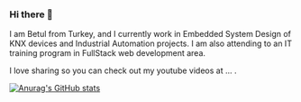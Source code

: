 ### Hi there 👋

I am Betul from Turkey, and I currently work in Embedded System Design of KNX devices and Industrial Automation projects. I am also attending to an IT training program in FullStack web development area.

I love sharing so you can check out my youtube videos at ... .

[![Anurag's GitHub stats](https://github-readme-stats.vercel.app/api?username=betulkaplan)](https://github.com/anuraghazra/github-readme-stats)



<!--
**betulkaplan/betulkaplan** is a ✨ _special_ ✨ repository because its `README.md` (this file) appears on your GitHub profile.

Here are some ideas to get you started:

- 🔭 I’m currently working on ...
- 🌱 I’m currently learning ...
- 👯 I’m looking to collaborate on ...
- 🤔 I’m looking for help with ...
- 💬 Ask me about ...
- 📫 How to reach me: ...
- 😄 Pronouns: ...
- ⚡ Fun fact: ...
-->
